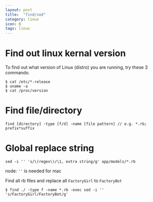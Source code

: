 ```yaml
---
layout: post
title:  "find/sed"
category: linux
icon: B
tags: linux
---
```


# Find out linux kernal version
To find out what version of Linux (distro) you are running, try these 3 commands:

    $ cat /etc/*-release
    $ uname -a
    $ cat /proc/version

# Find file/directory
```
find [directory] -type [f/d] -name [file pattern] // e.g. *.rb; prefix*suffix
```

# Global replace string
```
sed -i '' 's/\(regex\)/\1, extra string/g' app/models/*.rb
```
node: `''` is needed for mac

Find all rb files and replace all `FactoryGirl` to `FactoryBot`
```
$ find ./ -type f -name *.rb -exec sed -i '' 's/FactoryGirl/FactoryBot/g'
```
